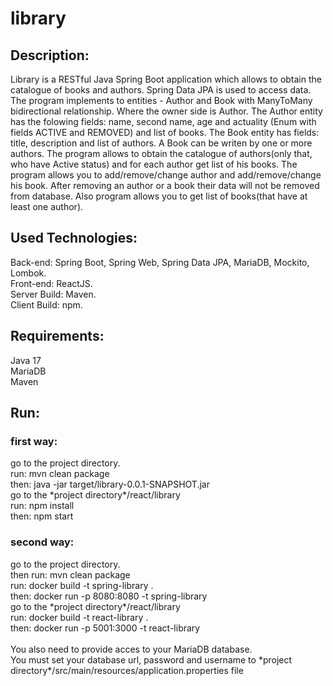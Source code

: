 # library
<h2> Description: </h2>
<div>
Library is a RESTful Java Spring Boot application which allows to obtain the catalogue of books and authors.
Spring Data JPA is used to access data. The program implements to entities - Author and Book with ManyToMany bidirectional relationship. Where the owner side is Author.
The Author entity has the folowing fields: name, second name, age and actuality (Enum with fields ACTIVE and REMOVED) and list of books.
The Book entity has fields: title, description and list of authors.  A Book can be writen by one or more authors.
The program allows to obtain the catalogue of authors(only that, who have Active status) and for each  author get list of his books.  The program allows you to add/remove/change author and add/remove/change his book.
After removing an author or a book their data will not be removed from database.
Also program allows you to get list of books(that have at least one author).
</div>
<h2>Used Technologies:</h2>
 <div>
 Back-end: Spring Boot, Spring Web, Spring Data JPA, MariaDB, Mockito, Lombok.
  </div>
  <div>
 Front-end: ReactJS.
 </div>
 <div>
  Server Build: Maven.
  </div>
  <div>
 Client Build: npm.
 </div>
 <h2> Requirements:</h2>
 <div> Java 17 </div>
 <div> MariaDB </div>
 <div> Maven </div>
<h2>Run:</h2> 
  <h3>first way:</h3>
  <div>
    <div>go to the project directory.
      <div>run: mvn clean package</div>
      <div>then: java -jar target/library-0.0.1-SNAPSHOT.jar</div>
      <div>go to the *project directory*/react/library</div>
      <div>run: npm install</div>
      <div>then: npm start</div>
  </div>
  <h3>second way:</h3>
    <div>
    <div>go to the project directory.</div>
    <div>then run: mvn clean package</div>
    <div>run: docker build -t spring-library .</div>
    <div>then: docker run  -p 8080:8080 -t spring-library</div>
    <div>go to the *project directory*/react/library</div>
    <div>run: docker build -t react-library .</div>
    <div>then: docker run -p 5001:3000 -t react-library</div>
    </div>
   <br/>
  <div>You also need to provide acces to your MariaDB database. </div>
  <div>You must set your database url, password and username to *project directory*/src/main/resources/application.properties file</div>
